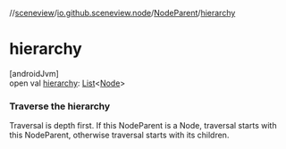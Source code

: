 //[sceneview](../../../index.md)/[io.github.sceneview.node](../index.md)/[NodeParent](index.md)/[hierarchy](hierarchy.md)

# hierarchy

[androidJvm]\
open val [hierarchy](hierarchy.md): [List](https://kotlinlang.org/api/latest/jvm/stdlib/kotlin.collections/-list/index.html)&lt;[Node](../-node/index.md)&gt;

###  Traverse the hierarchy

Traversal is depth first. If this NodeParent is a Node, traversal starts with this NodeParent, otherwise traversal starts with its children.
